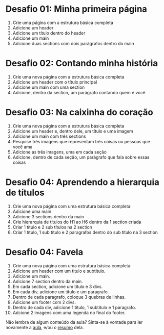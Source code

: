 <!-- Aula 03 - Introdução HTML -->

# Desafio 01: Minha primeira página
1. Crie uma página com a estrutura básica completa
2. Adicione um header
3. Adicione um título dentro do header
4. Adicione um main
5. Adicione duas sections com dois parágrafos dentro do main

# Desafio 02: Contando minha história
1. Crie uma nova página com a estrutura básica completa
2. Adicione um header com o título principal
3. Adicione um main com uma section
4. Adicione, dentro da section, um parágrafo contando quem é você

# Desafio 03: Na caixinha do coração
1. Crie uma nova página com a estrutura básica completa
2. Adicione um header e, dentro dele, um título e uma imagem
3. Adicione um main com três sections
4. Pesquise três imagens que representam três coisas ou pessoas que você ama
5. Adicione as três imagens, uma em cada seção
6. Adicione, dentro de cada seção, um parágrafo que fala sobre essas coisas

# Desafio 04: Aprendendo a hierarquia de títulos
1. Crie uma nova página com uma estrutura básica completa
2. Adicione uma main  
3. Adicione 3 sections dentro da main
4. Crie hierarquia de títulos do H1 ao H6 dentro da 1 section criada
5. Criar 1 título e 2 sub títulos na 2 section
6. Criar 1 título, 1 sub título e 2 paragrafos dentro do sub título na 3 section
 
 
# Desafio 04: Favela
1. Crie uma nova página com uma estrutura básica completa 
2. Adicione um header com um titulo e subtitulo.
3. Adicione um main.
4. Adicione 7 section dentro da main.
5. Em cada section, adicione um titulo e 3 divs.
6. Em cada div, adicione um titulo e um paragrafo.
7. Dentro de cada paragrafo, coloque 3 quebras de linhas.
8. Adicione um footer com 2 divs.
9. Dentro de cada div, adicione 1 titulo, 1 subtitulo e 1 paragrafo.
10. Adcione 2 imagens com uma legenda no final do footer.




Não lembra de algum conteúdo da aula? Sinta-se à vontade para ler novamente a [aula](../aula03/aula.md), e/ou o [resumo](../aula03/resumo.md) dela.



